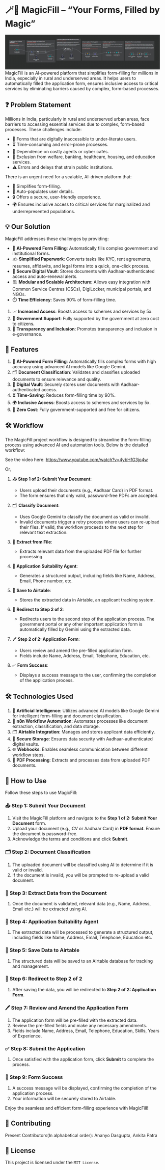 # 🪄📄 MagicFill – “Your Forms, Filled by Magic”

![Workflow](screenshot.png)
MagicFill is an AI-powered platform that simplifies form-filling for millions in India, especially in rural and underserved areas. It helps users to automatically filled the application form, ensures inclusive access to critical services by eliminating barriers caused by complex, form-based processes.

## ❓ Problem Statement
Millions in India, particularly in rural and underserved urban areas, face barriers to accessing essential services due to complex, form-based processes. These challenges include:
- 🛑 Forms that are digitally inaccessible to under-literate users.
- ⏳ Time-consuming and error-prone processes.
- 💸 Dependence on costly agents or cyber cafés.
- 🚫 Exclusion from welfare, banking, healthcare, housing, and education services.
- ⚠️ Errors and delays that strain public institutions.

There is an urgent need for a scalable, AI-driven platform that:
- 🤖 Simplifies form-filling.
- 📝 Auto-populates user details.
- 🔒 Offers a secure, user-friendly experience.
- 🌍 Ensures inclusive access to critical services for marginalized and underrepresented populations.

## 💡 Our Solution 
MagicFill addresses these challenges by providing:
- 🤖 **AI-Powered Form Filling**: Automatically fills complex government and institutional forms.
- ✍️ **Simplified Paperwork**: Converts tasks like KYC, rent agreements, resumes, affidavits, and legal forms into a quick, one-click process.
- 🔐 **Secure Digital Vault**: Stores documents with Aadhaar-authenticated access and auto-renewal alerts.
- 🏗️ **Modular and Scalable Architecture**: Allows easy integration with Common Service Centres (CSCs), DigiLocker, municipal portals, and NGOs.
- ⏱️ **Time Efficiency**: Saves 90% of form-filling time.
1. 📈 **Increased Access**: Boosts access to schemes and services by 5x.
2. 🤝 **Government Support**: Fully supported by the government at zero cost to citizens.
3. 🌟 **Transparency and Inclusion**: Promotes transparency and inclusion in e-governance.

## 🌟 Features
1. 🤖 **AI-Powered Form Filling**: Automatically fills complex forms with high accuracy using advanced AI models like Google Gemini.
2. 🗂️ **Document Classification**: Validates and classifies uploaded documents to ensure relevance and quality.
3. 🔐 **Digital Vault**: Securely stores user documents with Aadhaar-authenticated access.
4. ⏳ **Time-Saving**: Reduces form-filling time by 90%.
5. 🌍 **Inclusive Access**: Boosts access to schemes and services by 5x.
6. 💸 **Zero Cost**: Fully government-supported and free for citizens.

## 🛠️ Workflow
The MagicFill project workflow is designed to streamline the form-filling process using advanced AI and automation tools. Below is the detailed workflow:

See the video here: https://www.youtube.com/watch?v=4ybHfG3jo4w

Or,

1. 📤 **Step 1 of 2: Submit Your Document**:
   - Users upload their documents (e.g., Aadhaar Card) in PDF format.
   - The form ensures that only valid, password-free PDFs are accepted.

2. 🗂️ **Classify Document**:
   - Uses Google Gemini to classify the document as valid or invalid.
   - Invalid documents trigger a retry process where users can re-upload their files. If valid, the workflow proceeds to the next step for relevant text extraction.

3. 📝 **Extract from File**:
   - Extracts relevant data from the uploaded PDF file for further processing.

4. 🤖 **Application Suitability Agent**:
   - Generates a structured output, including fields like Name, Address, Email, Phone number, etc.

5. 💾 **Save to Airtable**:
   - Stores the extracted data in Airtable, an applicant tracking system.

6. 🔄 **Redirect to Step 2 of 2**:
   - Redirects users to the second step of the application process. The government portal or any other important application form is automatically filled by Gemini using the extracted data.

7. 🖊️ **Step 2 of 2: Application Form**:
   - Users review and amend the pre-filled application form.
   - Fields include Name, Address, Email, Telephone, Education, etc.

8. ✅ **Form Success**:
   - Displays a success message to the user, confirming the completion of the application process.

## 🛠️ Technologies Used
1. 🤖 **Artificial Intelligence**: Utilizes advanced AI models like Google Gemini for intelligent form-filling and document classification.
2. 🔄 **n8n Workflow Automation**: Automates processes like document extraction, classification, and data storage.
3. 🗂️ **Airtable Integration**: Manages and stores applicant data efficiently.
4. 🔐 **Secure Storage**: Ensures data security with Aadhaar-authenticated digital vaults.
5. 🌐 **Webhooks**: Enables seamless communication between different workflow steps.
6. 📄 **PDF Processing**: Extracts and processes data from uploaded PDF documents.

## 🚀 How to Use

Follow these steps to use MagicFill:

### 📤 Step 1: Submit Your Document
1. Visit the MagicFill platform and navigate to the **Step 1 of 2: Submit Your Document** form.
2. Upload your document (e.g., CV or Aadhaar Card) in **PDF format**. Ensure the document is password-free.
3. Acknowledge the terms and conditions and click **Submit**.

### 🗂️ Step 2: Document Classification
1. The uploaded document will be classified using AI to determine if it is valid or invalid.
2. If the document is invalid, you will be prompted to re-upload a valid document.

### 📝 Step 3: Extract Data from the Document
1. Once the document is validated, relevant data (e.g., Name, Address, Email etc.) will be extracted using AI.

### 🤖 Step 4: Application Suitability Agent
1. The extracted data will be processed to generate a structured output, including fields like Name, Address, Email, Telephone, Education etc.

### 💾 Step 5: Save Data to Airtable
1. The structured data will be saved to an Airtable database for tracking and management.

### 🔄 Step 6: Redirect to Step 2 of 2
1. After saving the data, you will be redirected to **Step 2 of 2: Application Form**.

### 🖊️ Step 7: Review and Amend the Application Form
1. The application form will be pre-filled with the extracted data.
2. Review the pre-filled fields and make any necessary amendments.
3. Fields include Name, Address, Email, Telephone, Education, Skills, Years of Experience.

### ✅ Step 8: Submit the Application
1. Once satisfied with the application form, click **Submit** to complete the process.

### 🎉 Step 9: Form Success
1. A success message will be displayed, confirming the completion of the application process.
2. Your information will be securely stored to Airtable.

Enjoy the seamless and efficient form-filling experience with MagicFill!

## 🤝 Contributing
Present Contributors(In alphabetical order): Ananyo Dasgupta, Ankita Patra

## 📜 License
This project is licensed under the `MIT License`.
